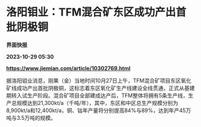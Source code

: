 # 洛阳钼业：TFM混合矿东区成功产出首批阴极铜
**界面快报**

**2023-10-29 05:30**

**https://www.jiemian.com/article/10302769.html**

据洛阳钼业消息，刚果（金）当地时间10月27日上午，TFM混合矿项目东区氧化矿线成功产出首批阴极铜，这标志着东区氧化矿生产线建设全线贯通，正式从基建期转入试生产阶段。混合矿项目全部建成达产后，TFM整体将拥有5条生产线，生产总规模达到21,300kt/a（千吨/年），其中，东区和中区总生产规模分别为8,900kt/a和12,400kt/a，铜、钴年产量将分别提高84%与89%，达到年产45万吨与3.5万吨的规模。